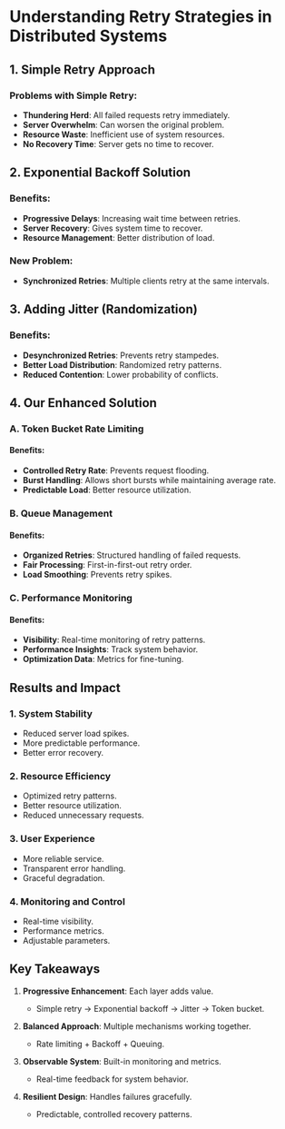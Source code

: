 # Understanding Retry Strategies in Distributed Systems

## 1. Simple Retry Approach
### Problems with Simple Retry:
- **Thundering Herd**: All failed requests retry immediately.
- **Server Overwhelm**: Can worsen the original problem.
- **Resource Waste**: Inefficient use of system resources.
- **No Recovery Time**: Server gets no time to recover.

## 2. Exponential Backoff Solution
### Benefits:
- **Progressive Delays**: Increasing wait time between retries.
- **Server Recovery**: Gives system time to recover.
- **Resource Management**: Better distribution of load.

### New Problem:
- **Synchronized Retries**: Multiple clients retry at the same intervals.

## 3. Adding Jitter (Randomization)
### Benefits:
- **Desynchronized Retries**: Prevents retry stampedes.
- **Better Load Distribution**: Randomized retry patterns.
- **Reduced Contention**: Lower probability of conflicts.

## 4. Our Enhanced Solution

### A. Token Bucket Rate Limiting
#### Benefits:
- **Controlled Retry Rate**: Prevents request flooding.
- **Burst Handling**: Allows short bursts while maintaining average rate.
- **Predictable Load**: Better resource utilization.

### B. Queue Management
#### Benefits:
- **Organized Retries**: Structured handling of failed requests.
- **Fair Processing**: First-in-first-out retry order.
- **Load Smoothing**: Prevents retry spikes.

### C. Performance Monitoring
#### Benefits:
- **Visibility**: Real-time monitoring of retry patterns.
- **Performance Insights**: Track system behavior.
- **Optimization Data**: Metrics for fine-tuning.

## Results and Impact

### 1. System Stability
- Reduced server load spikes.
- More predictable performance.
- Better error recovery.

### 2. Resource Efficiency
- Optimized retry patterns.
- Better resource utilization.
- Reduced unnecessary requests.

### 3. User Experience
- More reliable service.
- Transparent error handling.
- Graceful degradation.

### 4. Monitoring and Control
- Real-time visibility.
- Performance metrics.
- Adjustable parameters.

## Key Takeaways

1. **Progressive Enhancement**: Each layer adds value.
   - Simple retry → Exponential backoff → Jitter → Token bucket.

2. **Balanced Approach**: Multiple mechanisms working together.
   - Rate limiting + Backoff + Queuing.

3. **Observable System**: Built-in monitoring and metrics.
   - Real-time feedback for system behavior.

4. **Resilient Design**: Handles failures gracefully.
   - Predictable, controlled recovery patterns.
